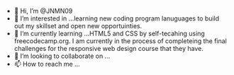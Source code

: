 - 👋 Hi, I’m @JNMN09
- 👀 I’m interested in ...learning new coding program lanuguages to build out my skillset and open new opportuinties.
- 🌱 I’m currently learning ...HTML5 and CSS by self-tecahing using freecodecamp.org. I am currently in the process of completeing the final challenges for the responsive web design course that they have.
- 💞️ I’m looking to collaborate on ...
- 📫 How to reach me ...

<!---
JNMN09/JNMN09 is a ✨ special ✨ repository because its `README.md` (this file) appears on your GitHub profile.
You can click the Preview link to take a look at your changes.
--->
